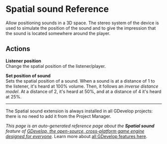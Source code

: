 # Spatial sound Reference

Allow positioning sounds in a 3D space. The stereo system of the device is used to simulate the position of the sound and to give the impression that the sound is located somewhere around the player. 

## Actions

**Listener position**  
Change the spatial position of the listener/player.

**Set position of sound**  
Sets the spatial position of a sound. When a sound is at a distance of 1 to the listener, it's heard at 100% volume. Then, it follows an *inverse distance model*. At a distance of 2, it's heard at 50%, and at a distance of 4 it's heard at 25%.





---

The Spatial sound extension is always installed in all GDevelop projects: there is no need to add it from the Project Manager.

*This page is an auto-generated reference page about the **Spatial sound** feature of [GDevelop, the open-source, cross-platform game engine designed for everyone](https://gdevelop.io/).* Learn more about [all GDevelop features here](/gdevelop5/all-features).